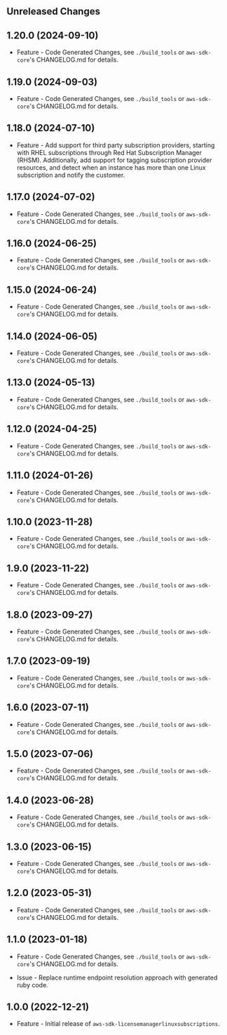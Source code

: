 Unreleased Changes
------------------

1.20.0 (2024-09-10)
------------------

* Feature - Code Generated Changes, see `./build_tools` or `aws-sdk-core`'s CHANGELOG.md for details.

1.19.0 (2024-09-03)
------------------

* Feature - Code Generated Changes, see `./build_tools` or `aws-sdk-core`'s CHANGELOG.md for details.

1.18.0 (2024-07-10)
------------------

* Feature - Add support for third party subscription providers, starting with RHEL subscriptions through Red Hat Subscription Manager (RHSM). Additionally, add support for tagging subscription provider resources, and detect when an instance has more than one Linux subscription and notify the customer.

1.17.0 (2024-07-02)
------------------

* Feature - Code Generated Changes, see `./build_tools` or `aws-sdk-core`'s CHANGELOG.md for details.

1.16.0 (2024-06-25)
------------------

* Feature - Code Generated Changes, see `./build_tools` or `aws-sdk-core`'s CHANGELOG.md for details.

1.15.0 (2024-06-24)
------------------

* Feature - Code Generated Changes, see `./build_tools` or `aws-sdk-core`'s CHANGELOG.md for details.

1.14.0 (2024-06-05)
------------------

* Feature - Code Generated Changes, see `./build_tools` or `aws-sdk-core`'s CHANGELOG.md for details.

1.13.0 (2024-05-13)
------------------

* Feature - Code Generated Changes, see `./build_tools` or `aws-sdk-core`'s CHANGELOG.md for details.

1.12.0 (2024-04-25)
------------------

* Feature - Code Generated Changes, see `./build_tools` or `aws-sdk-core`'s CHANGELOG.md for details.

1.11.0 (2024-01-26)
------------------

* Feature - Code Generated Changes, see `./build_tools` or `aws-sdk-core`'s CHANGELOG.md for details.

1.10.0 (2023-11-28)
------------------

* Feature - Code Generated Changes, see `./build_tools` or `aws-sdk-core`'s CHANGELOG.md for details.

1.9.0 (2023-11-22)
------------------

* Feature - Code Generated Changes, see `./build_tools` or `aws-sdk-core`'s CHANGELOG.md for details.

1.8.0 (2023-09-27)
------------------

* Feature - Code Generated Changes, see `./build_tools` or `aws-sdk-core`'s CHANGELOG.md for details.

1.7.0 (2023-09-19)
------------------

* Feature - Code Generated Changes, see `./build_tools` or `aws-sdk-core`'s CHANGELOG.md for details.

1.6.0 (2023-07-11)
------------------

* Feature - Code Generated Changes, see `./build_tools` or `aws-sdk-core`'s CHANGELOG.md for details.

1.5.0 (2023-07-06)
------------------

* Feature - Code Generated Changes, see `./build_tools` or `aws-sdk-core`'s CHANGELOG.md for details.

1.4.0 (2023-06-28)
------------------

* Feature - Code Generated Changes, see `./build_tools` or `aws-sdk-core`'s CHANGELOG.md for details.

1.3.0 (2023-06-15)
------------------

* Feature - Code Generated Changes, see `./build_tools` or `aws-sdk-core`'s CHANGELOG.md for details.

1.2.0 (2023-05-31)
------------------

* Feature - Code Generated Changes, see `./build_tools` or `aws-sdk-core`'s CHANGELOG.md for details.

1.1.0 (2023-01-18)
------------------

* Feature - Code Generated Changes, see `./build_tools` or `aws-sdk-core`'s CHANGELOG.md for details.

* Issue - Replace runtime endpoint resolution approach with generated ruby code.

1.0.0 (2022-12-21)
------------------

* Feature - Initial release of `aws-sdk-licensemanagerlinuxsubscriptions`.

